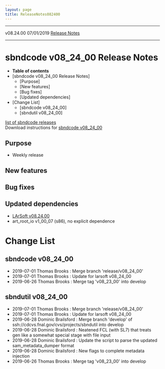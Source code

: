 ```yaml
---
layout: page
title: ReleaseNotes082400
---
```


  ----------- ------------ -- -- ------------------------------------------------------
  v08.24.00   07/01/2019         [Release Notes](ReleaseNotes082400.html)
  ----------- ------------ -- -- ------------------------------------------------------



sbndcode v08\_24\_00 Release Notes
======================================================================================

-   **Table of contents**
-   [sbndcode v08\_24\_00 Release
    Notes]
    -   [Purpose]
    -   [New features]
    -   [Bug fixes]
    -   [Updated dependencies]
-   [Change List]
    -   [sbndcode v08\_24\_00]
    -   [sbndutil v08\_24\_00]

[list of sbndcode
releases](List_of_SBND_code_releases.html)\
Download instructions for [sbndcode
v08\_24\_00](http://scisoft.fnal.gov/scisoft/bundles/sbnd/v08_24_00/sbndcode-v08_24_00.html)



Purpose
----------------------------------

-   Weekly release



New features
--------------------------------------------



Bug fixes
--------------------------------------



Updated dependencies
------------------------------------------------------------

-   [LArSoft
    v08.24.00](https://cdcvs.fnal.gov/redmine/projects/larsoft/wiki/ReleaseNotes082400)
-   art\_root\_io v1\_00\_07 (s86), no explicit dependence



Change List
==========================================



sbndcode v08\_24\_00
----------------------------------------------------------

-   2019-07-01 Thomas Brooks : Merge branch \'release/v08\_24\_00\'
-   2019-07-01 Thomas Brooks : Update for larsoft v08\_24\_00
-   2019-06-26 Thomas Brooks : Merge tag \'v08\_23\_00\' into develop



sbndutil v08\_24\_00
----------------------------------------------------------

-   2019-07-01 Thomas Brooks : Merge branch \'release/v08\_24\_00\'
-   2019-07-01 Thomas Brooks : Update for larsoft v08\_24\_00
-   2019-06-28 Dominic Brailsford : Merge branch \'develop\' of
    ssh://cdcvs.fnal.gov/cvs/projects/sbndutil into develop
-   2019-06-28 Dominic Brailsford : Neatened FCL (with SL7) that treats
    gen like a somewhat special stage with file input
-   2019-06-28 Dominic Brailsford : Update the script to parse the
    updated sam\_metadata\_dumper format
-   2019-06-28 Dominic Brailsford : New flags to complete metadata
    injection
-   2019-06-26 Thomas Brooks : Merge tag \'v08\_23\_00\' into develop
